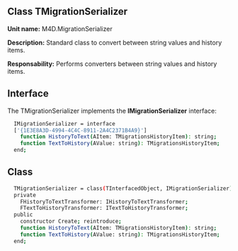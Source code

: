 
## Class **TMigrationSerializer** 

**Unit name:** M4D.MigrationSerializer

**Description:** Standard class to convert between string values and history items.

**Responsability:** Performs converters between string values and history items.

## Interface ##
The TMigrationSerializer implements the **IMigrationSerializer** interface:
```sh
  IMigrationSerializer = interface
  ['{1E3E8A3D-4994-4C4C-8911-2A4C2371B4A9}']
    function HistoryToText(AItem: TMigrationsHistoryItem): string;
    function TextToHistory(AValue: string): TMigrationsHistoryItem;
  end;
```

## Class ##

```sh
  TMigrationSerializer = class(TInterfacedObject, IMigrationSerializer)
  private
    FHistoryToTextTransformer: IHistoryToTextTransformer;
    FTextToHistoryTransformer: ITextToHistoryTransformer;
  public
    constructor Create; reintroduce;
    function HistoryToText(AItem: TMigrationsHistoryItem): string;
    function TextToHistory(AValue: string): TMigrationsHistoryItem;
  end;
```